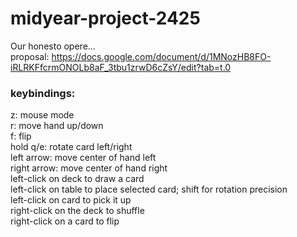 # midyear-project-2425
Our honesto opere... \
proposal: https://docs.google.com/document/d/1MNozHB8FO-iRLRKFfcrmONOLb8aF_3tbu1zrwD6cZsY/edit?tab=t.0




### keybindings:
z: mouse mode\
r: move hand up/down\
f: flip\
hold q/e: rotate card left/right\
left arrow: move center of hand left\
right arrow: move center of hand right\
left-click on deck to draw a card\
left-click on table to place selected card; shift for rotation precision\
left-click on card to pick it up\
right-click on the deck to shuffle\
right-click on a card to flip

